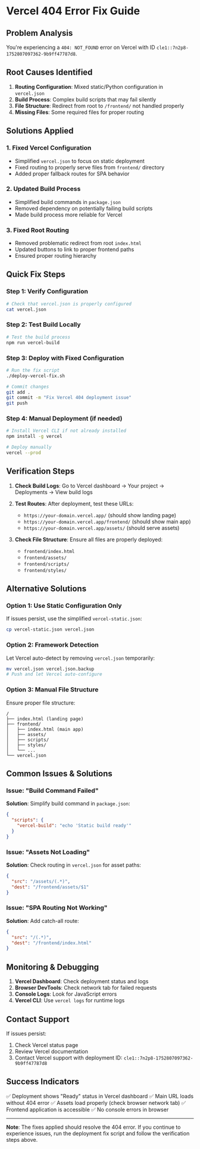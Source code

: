 # Vercel 404 Error Fix Guide

## Problem Analysis
You're experiencing a `404: NOT_FOUND` error on Vercel with ID `cle1::7n2p8-1752807097362-9b9ff47787d8`.

## Root Causes Identified
1. **Routing Configuration**: Mixed static/Python configuration in `vercel.json`
2. **Build Process**: Complex build scripts that may fail silently
3. **File Structure**: Redirect from root to `/frontend/` not handled properly
4. **Missing Files**: Some required files for proper routing

## Solutions Applied

### 1. Fixed Vercel Configuration
- Simplified `vercel.json` to focus on static deployment
- Fixed routing to properly serve files from `frontend/` directory
- Added proper fallback routes for SPA behavior

### 2. Updated Build Process
- Simplified build commands in `package.json`
- Removed dependency on potentially failing build scripts
- Made build process more reliable for Vercel

### 3. Fixed Root Routing
- Removed problematic redirect from root `index.html`
- Updated buttons to link to proper frontend paths
- Ensured proper routing hierarchy

## Quick Fix Steps

### Step 1: Verify Configuration
```bash
# Check that vercel.json is properly configured
cat vercel.json
```

### Step 2: Test Build Locally
```bash
# Test the build process
npm run vercel-build
```

### Step 3: Deploy with Fixed Configuration
```bash
# Run the fix script
./deploy-vercel-fix.sh

# Commit changes
git add .
git commit -m "Fix Vercel 404 deployment issue"
git push
```

### Step 4: Manual Deployment (if needed)
```bash
# Install Vercel CLI if not already installed
npm install -g vercel

# Deploy manually
vercel --prod
```

## Verification Steps

1. **Check Build Logs**: Go to Vercel dashboard → Your project → Deployments → View build logs
2. **Test Routes**: After deployment, test these URLs:
   - `https://your-domain.vercel.app/` (should show landing page)
   - `https://your-domain.vercel.app/frontend/` (should show main app)
   - `https://your-domain.vercel.app/assets/` (should serve assets)

3. **Check File Structure**: Ensure all files are properly deployed:
   - `frontend/index.html`
   - `frontend/assets/`
   - `frontend/scripts/`
   - `frontend/styles/`

## Alternative Solutions

### Option 1: Use Static Configuration Only
If issues persist, use the simplified `vercel-static.json`:
```bash
cp vercel-static.json vercel.json
```

### Option 2: Framework Detection
Let Vercel auto-detect by removing `vercel.json` temporarily:
```bash
mv vercel.json vercel.json.backup
# Push and let Vercel auto-configure
```

### Option 3: Manual File Structure
Ensure proper file structure:
```
/
├── index.html (landing page)
├── frontend/
│   ├── index.html (main app)
│   ├── assets/
│   ├── scripts/
│   ├── styles/
│   └── ...
└── vercel.json
```

## Common Issues & Solutions

### Issue: "Build Command Failed"
**Solution**: Simplify build command in `package.json`:
```json
{
  "scripts": {
    "vercel-build": "echo 'Static build ready'"
  }
}
```

### Issue: "Assets Not Loading"
**Solution**: Check routing in `vercel.json` for asset paths:
```json
{
  "src": "/assets/(.*)",
  "dest": "/frontend/assets/$1"
}
```

### Issue: "SPA Routing Not Working"
**Solution**: Add catch-all route:
```json
{
  "src": "/(.*)",
  "dest": "/frontend/index.html"
}
```

## Monitoring & Debugging

1. **Vercel Dashboard**: Check deployment status and logs
2. **Browser DevTools**: Check network tab for failed requests
3. **Console Logs**: Look for JavaScript errors
4. **Vercel CLI**: Use `vercel logs` for runtime logs

## Contact Support

If issues persist:
1. Check Vercel status page
2. Review Vercel documentation
3. Contact Vercel support with deployment ID: `cle1::7n2p8-1752807097362-9b9ff47787d8`

## Success Indicators

✅ Deployment shows "Ready" status in Vercel dashboard
✅ Main URL loads without 404 error
✅ Assets load properly (check browser network tab)
✅ Frontend application is accessible
✅ No console errors in browser

---

**Note**: The fixes applied should resolve the 404 error. If you continue to experience issues, run the deployment fix script and follow the verification steps above.
